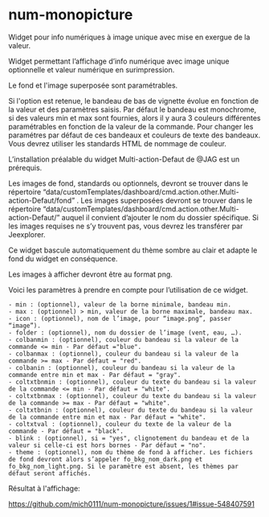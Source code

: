 # num-monopicture
Widget pour info numériques à image unique avec mise en exergue de la valeur.

Widget permettant l’affichage d’info numérique avec image unique optionnelle et valeur numérique en surimpression.

Le fond et l'image superposée sont paramétrables.

Si l'option est retenue, le bandeau de bas de vignette évolue en fonction de la valeur et des paramètres saisis.
Par défaut le bandeau est monochrome, si des valeurs min et max sont fournies, alors il y aura 3 couleurs différentes paramétrables en fonction de la valeur de la commande. Pour changer les paramétres par défaut de ces bandeaux et couleurs de texte des bandeaux.
Vous devrez utiliser les standards HTML de nommage de couleur.

L’installation préalable du widget Multi-action-Defaut de @JAG est un prérequis.

Les images de fond, standards ou optionnels, devront se trouver dans le répertoire “data/customTemplates/dashboard/cmd.action.other.Multi-action-Defaut/fond” .
Les images superposées devront se trouver dans le répertoire “data/customTemplates/dashboard/cmd.action.other.Multi-action-Defaut/” auquel il convient d’ajouter le nom du dossier spécifique.
Si les images requises ne s’y trouvent pas, vous devrez les transférer par Jeexplorer.

Ce widget bascule automatiquement du thème sombre au clair et adapte le fond du widget en conséquence.

Les images à afficher devront être au format png.

Voici les paramètres à prendre en compte pour l’utilisation de ce widget.

    - min : (optionnel), valeur de la borne minimale, bandeau min.
    - max : (optionnel) > min, valeur de la borne maximale, bandeau max.
    - icon : (optionnel), nom de l’image, pour “image.png”, passer “image”).
    - folder : (optionnel), nom du dossier de l’image (vent, eau, …).
    - colbanmin : (optionnel), couleur du bandeau si la valeur de la commande <= min - Par défaut ="blue".
    - colbanmax : (optionnel), couleur du bandeau si la valeur de la commande >= max - Par défaut = "red".
    - colbanin : (optionnel), couleur du bandeau si la valeur de la commande entre min et max - Par défaut = "gray".
    - coltxtbnmin : (optionnel), couleur du texte du bandeau si la valeur de la commande <= min - Par défaut = "white".
    - coltxtbnmax : (optionnel), couleur du texte du bandeau si la valeur de la commande >= max - Par défaut = "white".
    - coltxtbnin : (optionnel), couleur du texte du bandeau si la valeur de la commande entre min et max - Par défaut = "white".
    - coltxtval : (optionnel), couleur du texte de la valeur de la commande - Par défaut = "black".
    - blink : (optionnel), si = "yes", clignotement du bandeau et de la valeur si celle-ci est hors bornes - Par défaut = "no".
    - theme : (optionnel), nom du thème de fond à afficher. Les fichiers de fond devront alors s’appeler fo_bkg_nom_dark.png et fo_bkg_nom_light.png. Si le paramètre est absent, les thèmes par défaut seront affichés.
    

Résultat à l'affichage:

https://github.com/mich0111/num-monopicture/issues/1#issue-548407591
